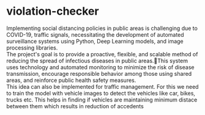 # violation-checker
 <div>Implementing social distancing policies in public areas is challenging due to COVID-19, traffic signals, necessitating the development of automated surveillance systems using Python, Deep Learning models, and image processing libraries.</div>
<div>The project's goal is to provide a proactive, flexible, and scalable method of reducing the spread of infectious diseases in public areas.This system uses technology and automated monitoring to minimize the risk of disease transmission, encourage responsible behavior among those using shared areas, and reinforce public health safety measures.</div>
<div>This idea can also be implemented for traffic management. For this we need to train the model with vehicle images to detect the vehicles like car, bikes, trucks etc. This helps in finding if vehicles are maintaining minimum distace between them which results in reduction of accedents</div>

